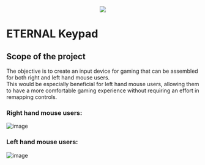 
<div align="center">
  <img src="https://user-images.githubusercontent.com/27895007/137556449-4c22bc49-4566-451d-b1f5-bf977f3b0f48.png"/>
</div>

# ETERNAL Keypad
## Scope of the project
The objective is to create an input device for gaming that can be assembled for both right and left hand mouse users.  
This would be especially beneficial for left hand mouse users, allowing them to have a more comfortable gaming experience
without requiring an effort in remapping controls.

### Right hand mouse users:
![image](https://user-images.githubusercontent.com/27895007/137307434-617b07b3-ab02-4e94-9305-6164325e341b.png)

### Left hand mouse users:
![image](https://user-images.githubusercontent.com/27895007/137307726-7d56e23b-0267-4741-9922-938ffb8a3098.png)
